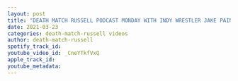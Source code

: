 ```yaml
---
layout: post
title: "DEATH MATCH RUSSELL PODCAST MONDAY WITH INDY WRESTLER JAKE PAINTER ON FACEBOOK"
date: 2021-03-23
categories: death-match-russell videos
author: death-match-russell
spotify_track_id: 
youtube_video_id: _CneYTkfVxQ
apple_track_id: 
youtube_metadata: 
---
```

